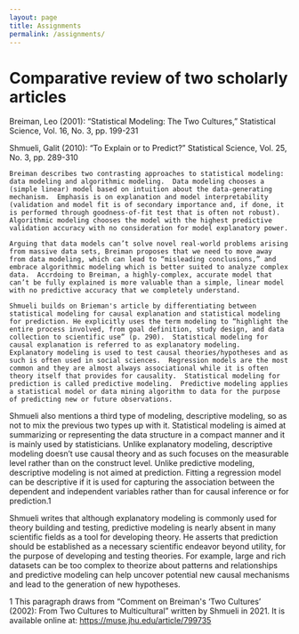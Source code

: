 ```yaml
---
layout: page
title: Assignments
permalink: /assignments/
---
```


# Comparative review of two scholarly articles

Breiman, Leo (2001): “Statistical Modeling: The Two Cultures,” Statistical Science, Vol. 16, No. 3, pp. 199-231

Shmueli, Galit (2010): “To Explain or to Predict?” Statistical Science, Vol. 25, No. 3, pp. 289-310

    Breiman describes two contrasting approaches to statistical modeling: data modeling and algorithmic modeling.  Data modeling chooses a (simple linear) model based on intuition about the data-generating mechanism.  Emphasis is on explanation and model interpretability (validation and model fit is of secondary importance and, if done, it is performed through goodness-of-fit test that is often not robust). Algorithmic modeling chooses the model with the highest predictive validation accuracy with no consideration for model explanatory power.
    
    Arguing that data models can’t solve novel real-world problems arising from massive data sets, Breiman proposes that we need to move away from data modeling, which can lead to “misleading conclusions,” and embrace algorithmic modeling which is better suited to analyze complex data.  Accrdoing to Breiman, a highly-complex, accurate model that can’t be fully explained is more valuable than a simple, linear model with no predictive accuracy that we completely understand.
    
    Shmueli builds on Brieman's article by differentiating between statistical modeling for causal explanation and statistical modeling for prediction. He explicitly uses the term modeling to “highlight the entire process involved, from goal definition, study design, and data collection to scientific use” (p. 290).  Statistical modeling for causal explanation is referred to as explanatory modeling.  Explanatory modeling is used to test causal theories/hypotheses and as such is often used in social sciences.  Regression models are the most common and they are almost always associational while it is often theory itself that provides for causality.  Statistical modeling for prediction is called predictive modeling.  Predictive modeling applies a statistical model or data mining algorithm to data for the purpose of predicting new or future observations. 
   
   Shmueli also mentions a third type of modeling, descriptive modeling, so as not to mix the previous two types up with it.  Statistical modeling is aimed at summarizing or representing the data structure in a compact manner and it is mainly used by statisticians.  Unlike explanatory modeling, descriptive modeling doesn’t use causal theory and as such focuses on the measurable level rather than on the construct level.  Unlike predictive modeling, descriptive modeling is not aimed at prediction.  Fitting a regression model can be descriptive if it is used for capturing the association between the dependent and independent variables rather than for causal inference or for prediction.1
  
  Shmueli writes that although explanatory modeling is commonly used for theory building and testing, predictive modeling is nearly absent in many scientific fields as a tool for developing theory.  He asserts that prediction should be established as a necessary scientific endeavor beyond utility, for the purpose of developing and testing theories.  For example, large and rich datasets can be too complex to theorize about patterns and relationships and predictive modeling can help uncover potential new causal mechanisms and lead to the generation of new hypotheses.  
    
    
1 This paragraph draws from “Comment on Breiman's ‘Two Cultures’ (2002): From Two Cultures to Multicultural” written by Shmueli in 2021. It is available online at: https://muse.jhu.edu/article/799735 
